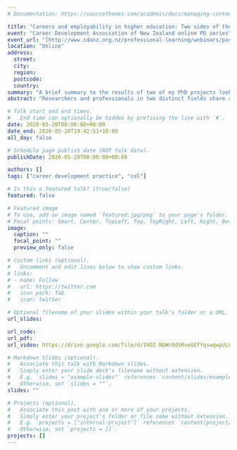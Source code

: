 ```yaml
---
# Documentation: https://sourcethemes.com/academic/docs/managing-content/

title: "Careers and employability in higher education: Two sides of the same coin?"
event: "Career Development Association of New Zealand online PD series"
event_url: "[http://www.cdanz.org.nz/professional-learning/webinars/past-webinars/](http://www.cdanz.org.nz/professional-learning/webinars/past-webinars/)"
location: "Online"
address:
  street:
  city:
  region:
  postcode:
  country:
summary: "A brief summary to the results of two of my PhD projects looking at careers and employability in higher education."
abstract: "Researchers and professionals in two distinct fields share a primary concern with how university graduates achieve employment and career success: graduate employability and career development. However, despite their shared interests, dialogue between these two scholarly and professional fields is limited. In this talk, I share some results from two studies into this problem. First, I share visualisations of academic research networks that illustrate the gap between the fields, but also highlight areas where some dialogue is emerging. Second, I  share results from a study of 401 careers and employability job advertisements in Australian higher education, which reveal significant differences between the career development professional and a diverse range of employability roles. My goal is to illustrate some of the complexities of the higher education careers and employability space and argue for more integrated, collaborative approaches."

# Talk start and end times.
#   End time can optionally be hidden by prefixing the line with `#`.
date: 2020-05-28T00:00:00+00:00
date_end: 2020-05-28T19:42:51+10:00
all_day: false

# Schedule page publish date (NOT talk date).
publishDate: 2020-05-28T00:00:00+00:00

authors: []
tags: ["career development practice", "cel"]

# Is this a featured talk? (true/false)
featured: false

# Featured image
# To use, add an image named `featured.jpg/png` to your page's folder. 
# Focal points: Smart, Center, TopLeft, Top, TopRight, Left, Right, BottomLeft, Bottom, BottomRight.
image:
  caption: ""
  focal_point: ""
  preview_only: false

# Custom links (optional).
#   Uncomment and edit lines below to show custom links.
# links:
# - name: Follow
#   url: https://twitter.com
#   icon_pack: fab
#   icon: twitter

# Optional filename of your slides within your talk's folder or a URL.
url_slides:

url_code:
url_pdf:
url_video: https://drive.google.com/file/d/1hDZ-NQWn9dSRveGEfYqswqwpUL0s4rm5/view

# Markdown Slides (optional).
#   Associate this talk with Markdown slides.
#   Simply enter your slide deck's filename without extension.
#   E.g. `slides = "example-slides"` references `content/slides/example-slides.md`.
#   Otherwise, set `slides = ""`.
slides: ""

# Projects (optional).
#   Associate this post with one or more of your projects.
#   Simply enter your project's folder or file name without extension.
#   E.g. `projects = ["internal-project"]` references `content/project/deep-learning/index.md`.
#   Otherwise, set `projects = []`.
projects: []
---
```

